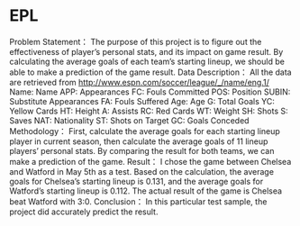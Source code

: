 # EPL
Problem Statement：
The purpose of this project is to figure out the effectiveness of player’s personal stats, and its impact on game result. By calculating the average goals of each team’s starting lineup, we should be able to make a prediction of the game result.
Data Description：
All the data are retrieved from http://www.espn.com/soccer/league/_/name/eng.1/
Name: Name	APP: Appearances	FC: Fouls Committed
POS: Position	SUBIN: Substitute Appearances	FA: Fouls Suffered
Age: Age	G: Total Goals	YC: Yellow Cards
HT: Height	A: Assists	RC: Red Cards
WT: Weight	SH: Shots	S: Saves
NAT: Nationality	ST: Shots on Target	GC: Goals Conceded
Methodology：
First, calculate the average goals for each starting lineup player in current season, then calculate the average goals of 11 lineup players’ personal stats. By comparing the result for both teams, we can make a prediction of the game.
Result：
I chose the game between Chelsea and Watford in May 5th as a test. Based on the calculation, the average goals for Chelsea’s starting lineup is 0.131, and the average goals for Watford’s starting lineup is 0.112. The actual result of the game is Chelsea beat Watford with 3:0.
Conclusion：
In this particular test sample, the project did accurately predict the result. 
